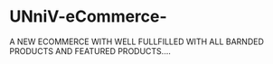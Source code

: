 # UNniV-eCommerce-
A NEW ECOMMERCE WITH WELL FULLFILLED WITH ALL BARNDED PRODUCTS AND FEATURED PRODUCTS....
